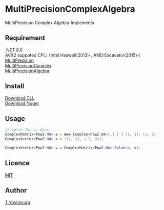 # MultiPrecisionComplexAlgebra
 MultiPrecision Complex Algebra Implements

## Requirement
.NET 8.0  
AVX2 suppoted CPU. (Intel:Haswell(2013)-, AMD:Excavator(2015)-)  
[MultiPrecision](https://github.com/tk-yoshimura/MultiPrecision)  
[MultiPrecisionComplex](https://github.com/tk-yoshimura/MultiPrecisionComplex)  
[MultiPrecisionAlgebra](https://github.com/tk-yoshimura/MultiPrecisionAlgebra)  

## Install

[Download DLL](https://github.com/tk-yoshimura/MultiPrecisionComplexAlgebra/releases)  
[Download Nuget](https://www.nuget.org/packages/tyoshimura.multiprecision.complexalgebra/)

## Usage

```csharp
// solve for v: Av=x
ComplexMatrix<Pow2.N4> a = new Complex<Pow2.N4>[,] { { (1, 1), (1, 2) }, { (1, 3), (4, -1) } };
ComplexVector<Pow2.N4> x = ((4, 2), (-1, 3));

ComplexVector<Pow2.N4> v = ComplexMatrix<Pow2.N4>.Solve(a, x);
```

## Licence
[MIT](https://github.com/tk-yoshimura/MultiPrecisionComplexAlgebra/blob/master/LICENSE)

## Author

[T.Yoshimura](https://github.com/tk-yoshimura)